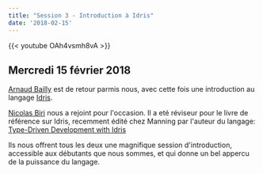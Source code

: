 ```yaml
---
title: "Session 3 - Introduction à Idris"
date: '2018-02-15'
---
```


{{< youtube OAh4vsmh8vA >}}

## Mercredi 15 février 2018

[Arnaud Bailly](http://abailly.github.io/) est de retour parmis nous, avec
cette fois une introduction au langage [Idris](https://www.idris-lang.org/).

[Nicolas Biri](http://nicolas.biri.name/) nous a rejoint pour l'occasion.
Il a eté réviseur pour le livre de référence sur Idris, recemment édité chez
Manning par l'auteur du langage: [Type-Driven Development with Idris](https://www.manning.com/books/type-driven-development-with-idris)

Ils nous offrent tous les deux une magnifique session d'introduction,
accessible aux débutants que nous sommes, et qui donne un bel appercu de la
puissance du langage.
